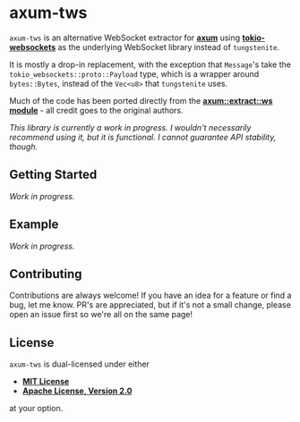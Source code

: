 # axum-tws

`axum-tws` is an alternative WebSocket extractor for
__[axum](https://github.com/tokio-rs/axum)__ using
__[tokio-websockets](https://github.com/Gelbpunkt/tokio-websockets/)__ as the
underlying WebSocket library instead of `tungstenite`.

It is mostly a drop-in replacement, with the exception that `Message`'s take the
`tokio_websockets::proto::Payload` type, which is a wrapper around
`bytes::Bytes`, instead of the `Vec<u8>` that `tungstenite` uses.

Much of the code has been ported directly from the __[axum::extract::ws
module](https://docs.rs/axum/latest/axum/extract/ws/index.html)__ - all credit
goes to the original authors.

_This library is currently a work in progress. I wouldn't necessarily recommend
using it, but it is functional. I cannot guarantee API stability, though._

## Getting Started

_Work in progress._

## Example

_Work in progress._

## Contributing

Contributions are always welcome! If you have an idea for a feature or find a
bug, let me know. PR's are appreciated, but if it's not a small change, please
open an issue first so we're all on the same page!

## License

`axum-tws` is dual-licensed under either

- **[MIT License](/LICENSE-MIT)**
- **[Apache License, Version 2.0](/LICENSE-APACHE)**

at your option.
